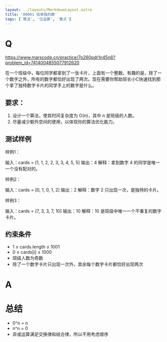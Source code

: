 ```yaml
---
layout: ../layouts/MarkdownLayout.astro
title: '00001 找单独的数'
tags: ['算法', '位运算', '重点']
---
```


# Q

https://www.marscode.cn/practice/7o260pdr1n45n6?problem_id=7414004855077912620

在一个班级中，每位同学都拿到了一张卡片，上面有一个整数。有趣的是，除了一个数字之外，所有的数字都恰好出现了两次。现在需要你帮助班长小C快速找到那个拿了独特数字卡片的同学手上的数字是什么。

## 要求：

1. 设计一个算法，使其时间复杂度为 O(n)，其中 n 是班级的人数。
2. 尽量减少额外空间的使用，以体现你的算法优化能力。

## 测试样例

样例1：

输入：cards = [1, 1, 2, 2, 3, 3, 4, 5, 5]
输出：4
解释：拿到数字 4 的同学是唯一一个没有配对的。

样例2：

输入：cards = [0, 1, 0, 1, 2]
输出：2
解释：数字 2 只出现一次，是独特的卡片。

样例3：

输入：cards = [7, 3, 3, 7, 10]
输出：10
解释：10 是班级中唯一一个不重复的数字卡片。

## 约束条件

- 1 ≤ cards.length ≤ 1001
- 0 ≤ cards[i] ≤ 1000
- 班级人数为奇数
- 除了一个数字卡片只出现一次外，其余每个数字卡片都恰好出现两次

# A



# 总结

- 0^n = n
- n^n = 0
- 异或运算满足交换律和结合律，所以不用考虑顺序

<script>
  function func(cards) {
    let res = 0
    for (let i = 0; i < cards.length; i++) {
      res ^= cards[i]
    }
    return res
  }
  console.log(func([1, 1, 2, 2, 3, 3, 4, 5, 5]))
</script>